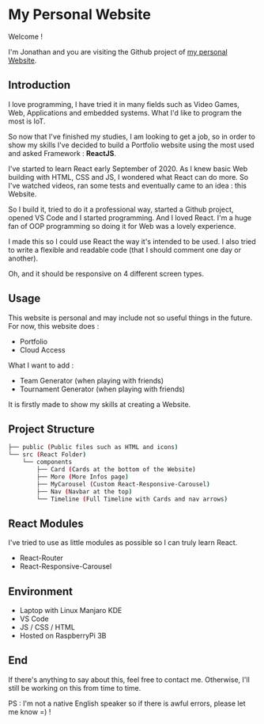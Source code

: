 # My Personal Website

Welcome !

I'm Jonathan and you are visiting the Github project of [my personal Website](https://www.thedarkunicorns.fr/).


## Introduction

I love programming, I have tried it in many fields such as Video Games, Web, Applications and embedded systems. What I'd like to program the most is IoT.

So now that I've finished my studies, I am looking to get a job, so in order to show my skills I've decided to build a Portfolio website using the most used and asked Framework : **ReactJS**.

I've started to learn React early September of 2020. As I knew basic Web building with HTML, CSS and JS, I wondered what React can do more. So I've watched videos, ran some tests and eventually came to an idea : this Website.

So I build it, tried to do it a professional way, started a Github project, opened VS Code and I started programming. And I loved React. I'm a huge fan of OOP programming so doing it for Web was a lovely experience.

I made this so I could use React the way it's intended to be used. I also tried to write a flexible and readable code (that I should comment one day or another).

Oh, and it should be responsive on 4 different screen types.

## Usage

This website is personal and may include not so useful things in the future. For now, this website does :
* Portfolio
* Cloud Access

What I want to add :
* Team Generator (when playing with friends)
* Tournament Generator (when playing with friends)

It is firstly made to show my skills at creating a Website.

## Project Structure
```bash
├── public (Public files such as HTML and icons)
└── src (React Folder)
    └── components
        ├── Card (Cards at the bottom of the Website)
        ├── More (More Infos page)
        ├── MyCarousel (Custom React-Responsive-Carousel)
        ├── Nav (Navbar at the top)
        └── Timeline (Full Timeline with Cards and nav arrows)
```

## React Modules
I've tried to use as little modules as possible so I can truly learn React.

* React-Router
* React-Responsive-Carousel

## Environment

* Laptop with Linux Manjaro KDE
* VS Code
* JS / CSS / HTML
* Hosted on RaspberryPi 3B

## End

If there's anything to say about this, feel free to contact me.
Otherwise, I'll still be working on this from time to time.

PS : I'm not a native English speaker so if there is awful errors, please let me know =) !